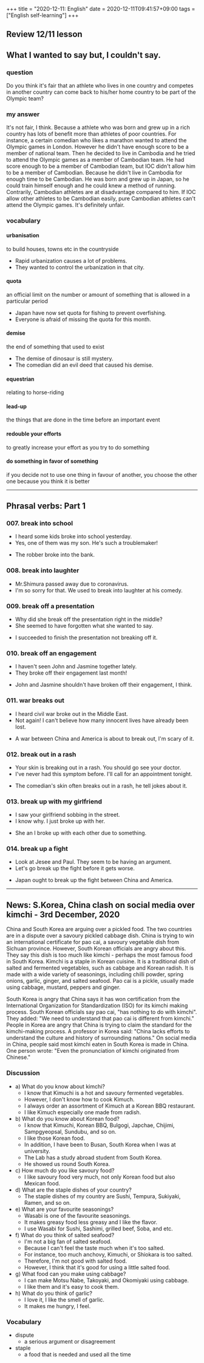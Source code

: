 +++
title =  "2020-12-11: English"
date = 2020-12-11T09:41:57+09:00
tags = ["English self-learning"]
+++

## Review 12/11 lesson

## What I wanted to say but, I couldn't say.

### question
Do you think it's fair that an athlete who lives in one country and competes in another country can come back to his/her home country to be part of the Olympic team?

### my answer

It's not fair, I think.
Because a athlete who was born and grew up in a rich country has lots of benefit more than athletes of poor countries.
For instance, a certain comedian who likes a marathon wanted to attend the Olympic games in London. However he didn't have enough score to be a member of national team.
Then he decided to live in Cambodia and he tried to attend the Olympic games as a member of Cambodian team. He had score enough to be a member of Cambodian team, but IOC didn't allow him to be a member of Cambodian. Because he didn't live in Cambodia for enough time to be Cambodian.
He was born and grew up in Japan, so he could train himself enough and he could knew a method of running. Contrarily, Cambodian athletes are at disadvantage compared to him. If IOC allow other athletes to be Cambodian easily, pure Cambodian athletes can't attend the Olympic games.
It's definitely unfair.

### vocabulary

#### urbanisation
to build houses, towns etc in the countryside

* Rapid urbanization causes a lot of problems.
* They wanted to control the urbanization in that city.

#### quota
an official limit on the number or amount of something that is allowed in a particular period

* Japan have now set quota for fishing to prevent overfishing.
* Everyone is afraid of missing the quota for this month.

#### demise
the end of something that used to exist

* The demise of dinosaur is still mystery.
* The comedian did an evil deed that caused his demise.

#### equestrian
relating to horse-riding

#### lead-up
the things that are done in the time before an important event

#### redouble your efforts
to greatly increase your effort as you try to do something

#### do something in favor of something
if you decide not to use one thing in favour of another, 
you choose the other one because you think it is better


- - -

## Phrasal verbs: Part 1

### 007. break into school

* I heard some kids broke into school yesterday.
* Yes, one of them was my son. He's such a troublemaker!

- The robber broke into the bank.

### 008. break into laughter

* Mr.Shimura passed away due to coronavirus.
* I'm so sorry for that. We used to break into laughter at his comedy.

### 009. break off a presentation

* Why did she break off the presentation right in the middle?
* She seemed to have forgotten what she wanted to say.

- I succeeded to finish the presentation not breaking off it.

### 010. break off an engagement

* I haven't seen John and Jasmine together lately.
* They broke off their engagement last month!

- John and Jasmine shouldn't have broken off their engagement, I think.

### 011. war breaks out

* I heard civil war broke out in the Middle East.
* Not again! I can't believe how many innocent lives have already been lost.

- A war between China and America is about to break out, I'm scary of it.

### 012. break out in a rash

* Your skin is breaking out in a rash. You should go see your doctor.
* I've never had this symptom before. I'll call for an appointment tonight.

- The comedian's skin often breaks out in a rash, he tell jokes about it.

### 013. break up with my girlfriend

* I saw your girlfriend sobbing in the street.
* I know why. I just broke up with her.

- She an I broke up with each other due to something.

### 014. break up a fight

* Look at Jesee and Paul. They seem to be having an argument.
* Let's go break up the fight before it gets worse.

- Japan ought to break up the fight between China and America.

- - -

## News: S.Korea, China clash on social media over kimchi - 3rd December, 2020

China and South Korea are arguing over a pickled food. The two countries are in a dispute over a savoury pickled cabbage dish.  China is trying to win an international certificate for pao cai, a savoury vegetable dish from Sichuan province.  However, South Korean officials are angry about this. They say this dish is too much like kimchi - perhaps the most famous food in South Korea.  Kimchi is a staple in Korean cuisine. It is a traditional dish of salted and fermented vegetables, such as cabbage and Korean radish. It is made with a wide variety of seasonings, including chilli powder, spring onions, garlic, ginger, and salted seafood. Pao cai is a pickle, usually made using cabbage, mustard, peppers and ginger.

South Korea is angry that China says it has won certification from the International Organization for Standardization (ISO) for its kimchi making process. South Korean officials say pao cai, "has nothing to do with kimchi". They added: "We need to understand that pao cai is different from kimchi." People in Korea are angry that China is trying to claim the standard for the kimchi-making process.  A professor in Korea said: "China lacks efforts to understand the culture and history of surrounding nations." On social media in China, people said most kimchi eaten in South Korea is made in China.  One person wrote: "Even the pronunciation of kimchi originated from Chinese."

### Discussion

* a) What do you know about kimchi?
    - I know that Kimuchi is a hot and savoury fermented vegetables.
    - However, I don't know how to cook Kimuch.
    - I always order an assortment of Kimuch at a Korean BBQ restaurant.
    - I like Kimuch especially one made from radish.
* b) What do you know about Korean food?
    - I know that Kimuchi, Korean BBQ, Bulgogi, Japchae, Chijimi, Sampgyeopsal, Sundubu, and so on.
    - I like those Korean food.
    - In addition, I have been to Busan, South Korea when I was at university.
    - The Lab has a study abroad student from South Korea.
    - He showed us round South Korea.
* c) How much do you like savoury food?
    - I like savoury food very much, not only Korean food but also Mexican food.
* d) What are the staple dishes of your country?
    - The staple dishes of my country are Sushi, Tempura, Sukiyaki, Ramen, and so on.
* e) What are your favourite seasonings?
    - Wasabi is one of the favourite seasonings.
    - It makes greasy food less greasy and I like the flavor.
    - I use Wasabi for Sushi, Sashimi, grilled beef, Soba, and etc.
* f) What do you think of salted seafood?
    - I'm not a big fan of salted seafood.
    - Because I can't feel the taste much when it's too salted.
    - For instance, too much anchovy, Kimuchi, or Shiokara is too salted.
    - Therefore, I'm not good with salted food.
    - However, I think that it's good for using a little salted food.
* g) What food can you make using cabbage?
    - I can make Motsu Nabe, Takoyaki, and Okomiyaki using cabbage.
    - I like them and it's easy to cook them.
* h) What do you think of garlic?
    - I love it, I like the smell of garlic.
    - It makes me hungry, I feel.

### Vocabulary

* dispute
  - a serious argument or disagreement
* staple
  - a food that is needed and used all the time
